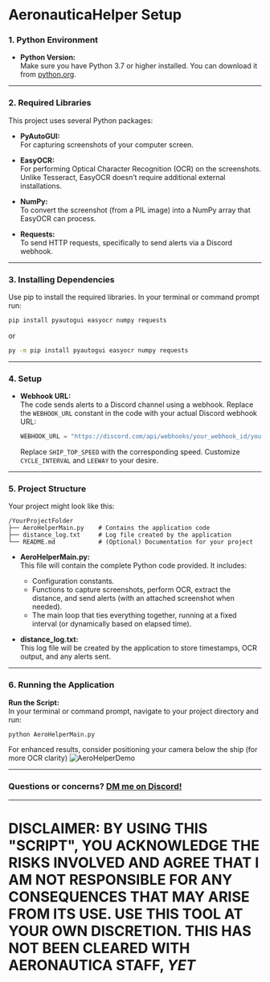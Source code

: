 # AeronauticaHelper Setup

### 1. **Python Environment**

- **Python Version:**  
  Make sure you have Python 3.7 or higher installed. You can download it from [python.org](https://www.python.org/downloads/).

---

### 2. **Required Libraries**

This project uses several Python packages:

- **PyAutoGUI:**  
  For capturing screenshots of your computer screen.
  
- **EasyOCR:**  
  For performing Optical Character Recognition (OCR) on the screenshots. Unlike Tesseract, EasyOCR doesn’t require additional external installations.
  
- **NumPy:**  
  To convert the screenshot (from a PIL image) into a NumPy array that EasyOCR can process.
  
- **Requests:**  
  To send HTTP requests, specifically to send alerts via a Discord webhook.
---

### 3. **Installing Dependencies**

Use pip to install the required libraries. In your terminal or command prompt run:

```bash
pip install pyautogui easyocr numpy requests
```
or
```bash
py -m pip install pyautogui easyocr numpy requests
```
---

### 4. **Setup**

- **Webhook URL:**  
  The code sends alerts to a Discord channel using a webhook. Replace the `WEBHOOK_URL` constant in the code with your actual Discord webhook URL:
  ```python
  WEBHOOK_URL = "https://discord.com/api/webhooks/your_webhook_id/your_webhook_token"
  ```
  Replace `SHIP_TOP_SPEED` with the corresponding speed. Customize `CYCLE_INTERVAL` and `LEEWAY` to your desire.
---

### 5. **Project Structure**

Your project might look like this:
```
/YourProjectFolder
├── AeroHelperMain.py    # Contains the application code
├── distance_log.txt     # Log file created by the application
└── README.md            # (Optional) Documentation for your project
```

- **AeroHelperMain.py:**  
  This file will contain the complete Python code provided. It includes:
  - Configuration constants.
  - Functions to capture screenshots, perform OCR, extract the distance, and send alerts (with an attached screenshot when needed).
  - The main loop that ties everything together, running at a fixed interval (or dynamically based on elapsed time).

- **distance_log.txt:**  
  This log file will be created by the application to store timestamps, OCR output, and any alerts sent.

---

### 6. **Running the Application**

**Run the Script:**  
   In your terminal or command prompt, navigate to your project directory and run:
   ```bash
   python AeroHelperMain.py
   ```

  For enhanced results, consider positioning your camera below the ship (for more OCR clarity)
  ![AeroHelperDemo](https://github.com/user-attachments/assets/9446c1ef-afa7-4377-a426-c6cf99e3c2a9)

---

### Questions or concerns? [DM me on Discord!](https://discord.gg/3adphMca)

---

# DISCLAIMER: BY USING THIS "SCRIPT", YOU ACKNOWLEDGE THE RISKS INVOLVED AND AGREE THAT I AM NOT RESPONSIBLE FOR ANY CONSEQUENCES THAT MAY ARISE FROM ITS USE. USE THIS TOOL AT YOUR OWN DISCRETION. THIS HAS NOT BEEN CLEARED WITH AERONAUTICA STAFF, *YET*
